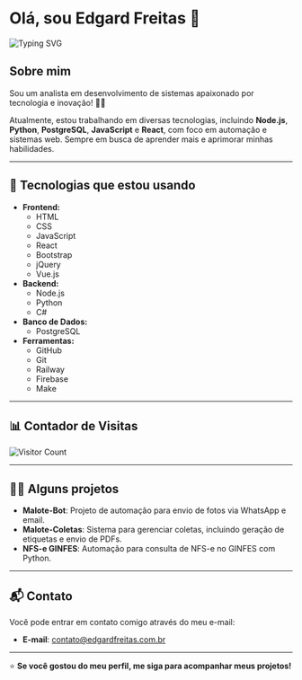 # Olá, sou Edgard Freitas 👋

![Typing SVG](https://readme-typing-svg.demolab.com?font=Fira+Code&size=24&duration=4000&pause=1000&color=F7A800&center=true&vCenter=true&width=500&lines=Analista+de+Sistemas)


## Sobre mim

Sou um analista em desenvolvimento de sistemas apaixonado por tecnologia e inovação! 👨‍💻

Atualmente, estou trabalhando em diversas tecnologias, incluindo **Node.js**, **Python**, **PostgreSQL**, **JavaScript** e **React**, com foco em automação e sistemas web. Sempre em busca de aprender mais e aprimorar minhas habilidades.

---

## 🚀 Tecnologias que estou usando

- **Frontend:**
  - HTML
  - CSS
  - JavaScript
  - React
  - Bootstrap
  - jQuery
  - Vue.js
- **Backend:**
  - Node.js
  - Python
  - C#
- **Banco de Dados:**
  - PostgreSQL
- **Ferramentas:**
  - GitHub
  - Git
  - Railway
  - Firebase
  - Make

---

## 📊 Contador de Visitas

![Visitor Count](https://profile-counter.glitch.me/FreitasEdgard/count.svg)

---

## 🧑‍💻 Alguns projetos

- **Malote-Bot**: Projeto de automação para envio de fotos via WhatsApp e email.
- **Malote-Coletas**: Sistema para gerenciar coletas, incluindo geração de etiquetas e envio de PDFs.
- **NFS-e GINFES**: Automação para consulta de NFS-e no GINFES com Python.

---

## 📬 Contato

Você pode entrar em contato comigo através do meu e-mail:

- **E-mail**: contato@edgardfreitas.com.br

---

⭐ **Se você gostou do meu perfil, me siga para acompanhar meus projetos!**

